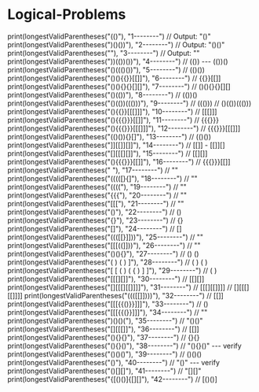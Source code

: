 # Logical-Problems

print(longestValidParentheses("(()"), "1--------") // Output: "()"
print(longestValidParentheses(")()())"), "2--------") // Output: "()()"
print(longestValidParentheses(""), "3--------") // Output: ""
print(longestValidParentheses("))(())())"), "4--------") // (()) --- (())()
print(longestValidParentheses("()((()())"), "5--------") // (()())
print(longestValidParentheses("()(){{}}[[]]"), "6--------") // {{}}[[]]
print(longestValidParentheses("()(){}{}[][]"), "7--------") // ()(){}{}[][]
print(longestValidParentheses("()(())"), "8--------") // (())()
print(longestValidParentheses("()(())((()))"), "9--------") // ((())) // ()(())((()))
print(longestValidParentheses("(){{}}[[[]]]"), "10--------") // [[[]]]
print(longestValidParentheses("(){{{}}}[[]]"), "11--------") // {{{}}}
print(longestValidParentheses("(){{{}}}[[[]]]"), "12--------") // {{{}}}[[[]]]
print(longestValidParentheses("(()()){}[]"), "13--------") // (()())
print(longestValidParentheses("]][[]][]]"), "14--------") // [[]] - [[]][]
print(longestValidParentheses("[][[[][]]"), "15--------") // [[][]]
print(longestValidParentheses("(){{{}}}[[[]]]((()))"), "16--------") // {{{}}}[[[]]]((()))
print(longestValidParentheses(" "), "17--------") // ""
print(longestValidParentheses("(((([}{]"), "18--------") // ""
print(longestValidParentheses("(((("), "19--------") // ""
print(longestValidParentheses("{{{"), "20--------") // ""
print(longestValidParentheses("[[["), "21--------") // ""
print(longestValidParentheses("()"), "22--------") // ()
print(longestValidParentheses("{}"), "23--------") // {}
print(longestValidParentheses("[]"), "24--------") // []
print(longestValidParentheses("((([[}]]))"), "25--------") // ""
print(longestValidParentheses("[[[((]]))"), "26--------") // ""
print(longestValidParentheses("()(){}"), "27--------") // () ()
print(longestValidParentheses("( ) ( ) ]"), "28--------") // ( ) ( )
print(longestValidParentheses("[ [ ( ) ( { ) ] ]"), "29--------") // ( )
print(longestValidParentheses("[[[][]]"), "30--------") // [[][]]
print(longestValidParentheses("[][[[][[]]]]"), "31--------") // [[[][[]]]] // [][[[][[]]]]
print(longestValidParentheses("((([[]])))"), "32--------")  // [[]]
print(longestValidParentheses("[[[{{()}}]]]"), "33--------") // ()
print(longestValidParentheses("[[[{{(}}]]]"), "34--------") // ""
print(longestValidParentheses(")()()("), "35--------") // "()()"
print(longestValidParentheses("[][[[]]"), "36--------") // [[]]
print(longestValidParentheses("(){}{}"), "37--------") // {}{}
print(longestValidParentheses("(){}()"), "38--------") // "(){}()" --- verify
print(longestValidParentheses("()()()"), "39--------") // ()()()
print(longestValidParentheses("()[]()[]()"), "40--------") // "()[]()[]()" --- verify
print(longestValidParentheses("()[][]"), "41--------") // "[][]"
print(longestValidParentheses("{[()()]{[][]"), "42--------") // [()()]
